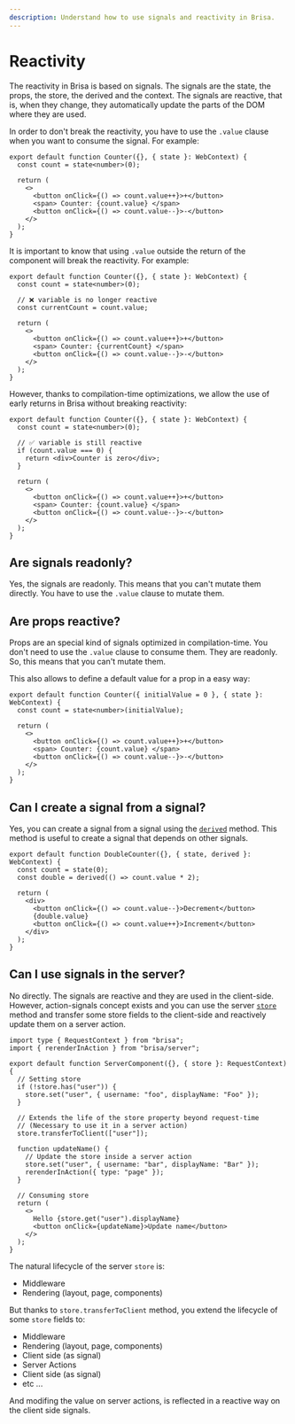 ```yaml
---
description: Understand how to use signals and reactivity in Brisa.
---
```


# Reactivity

The reactivity in Brisa is based on signals. The signals are the state, the props, the store, the derived and the context. The signals are reactive, that is, when they change, they automatically update the parts of the DOM where they are used.

In order to don't break the reactivity, you have to use the `.value` clause when you want to consume the signal. For example:

```tsx
export default function Counter({}, { state }: WebContext) {
  const count = state<number>(0);

  return (
    <>
      <button onClick={() => count.value++}>+</button>
      <span> Counter: {count.value} </span>
      <button onClick={() => count.value--}>-</button>
    </>
  );
}
```

It is important to know that using `.value` outside the return of the component will break the reactivity. For example:

```tsx
export default function Counter({}, { state }: WebContext) {
  const count = state<number>(0);

  // ❌ variable is no longer reactive
  const currentCount = count.value;

  return (
    <>
      <button onClick={() => count.value++}>+</button>
      <span> Counter: {currentCount} </span>
      <button onClick={() => count.value--}>-</button>
    </>
  );
}
```

However, thanks to compilation-time optimizations, we allow the use of early returns in Brisa without breaking reactivity:

```tsx
export default function Counter({}, { state }: WebContext) {
  const count = state<number>(0);

  // ✅ variable is still reactive
  if (count.value === 0) {
    return <div>Counter is zero</div>;
  }

  return (
    <>
      <button onClick={() => count.value++}>+</button>
      <span> Counter: {count.value} </span>
      <button onClick={() => count.value--}>-</button>
    </>
  );
}
```

## Are signals readonly?

Yes, the signals are readonly. This means that you can't mutate them directly. You have to use the `.value` clause to mutate them.

## Are props reactive?

Props are an special kind of signals optimized in compilation-time. You don't need to use the `.value` clause to consume them. They are readonly. So, this means that you can't mutate them.

This also allows to define a default value for a prop in a easy way:

```tsx
export default function Counter({ initialValue = 0 }, { state }: WebContext) {
  const count = state<number>(initialValue);

  return (
    <>
      <button onClick={() => count.value++}>+</button>
      <span> Counter: {count.value} </span>
      <button onClick={() => count.value--}>-</button>
    </>
  );
}
```

## Can I create a signal from a signal?

Yes, you can create a signal from a signal using the [`derived`](/building-your-application/components-details/web-components#derived-state-and-props-derived-method) method. This method is useful to create a signal that depends on other signals.

```tsx
export default function DoubleCounter({}, { state, derived }: WebContext) {
  const count = state(0);
  const double = derived(() => count.value * 2);

  return (
    <div>
      <button onClick={() => count.value--}>Decrement</button>
      {double.value}
      <button onClick={() => count.value++}>Increment</button>
    </div>
  );
}
```

## Can I use signals in the server?

No directly. The signals are reactive and they are used in the client-side. However, action-signals concept exists and you can use the server [`store`](/building-your-application/components-details/server-components#store-store-method) method and transfer some store fields to the client-side and reactively update them on a server action.

```tsx
import type { RequestContext } from "brisa";
import { rerenderInAction } from "brisa/server";

export default function ServerComponent({}, { store }: RequestContext) {
  // Setting store
  if (!store.has("user")) {
    store.set("user", { username: "foo", displayName: "Foo" });
  }

  // Extends the life of the store property beyond request-time
  // (Necessary to use it in a server action)
  store.transferToClient(["user"]);

  function updateName() {
    // Update the store inside a server action
    store.set("user", { username: "bar", displayName: "Bar" });
    rerenderInAction({ type: "page" });
  }

  // Consuming store
  return (
    <>
      Hello {store.get("user").displayName}
      <button onClick={updateName}>Update name</button>
    </>
  );
}
```

The natural lifecycle of the server `store` is:

- Middleware
- Rendering (layout, page, components)

But thanks to `store.transferToClient` method, you extend the lifecycle of some `store` fields to:

- Middleware
- Rendering (layout, page, components)
- Client side (as signal)
- Server Actions
- Client side (as signal)
- etc ...

And modifing the value on server actions, is reflected in a reactive way on the client side signals.
